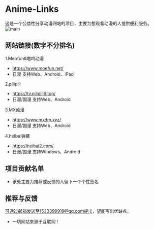 # Anime-Links

这是一个公益性分享动漫网站的项目，主要为想观看动漫的人提供便利服务。
![main](https://github.com/user-attachments/assets/67941599-27c6-4213-9a2a-6aa04fd54e35)
## 网站链接(数字不分排名)
1.Meofun&嗷呜动漫
- https://www.moefun.net/
- 日漫 支持Web、Android、IPad

2.pilipili
- https://tv.pilipili6.top/
- 日漫/国漫 支持Web、Android

3.MX动漫
- https://www.mxdm.xyz/
- 日漫/国漫 支持Web、Android

4.heibai弹幕
- https://heibai2.com/
- 日漫/国漫 支持Windows、Android

## 项目贡献名单

- 该处主要为推荐或反馈的人留下一个个性签名

## 推荐与反馈

可通过邮箱发送至1533399919@qq.com提出，望能写出优缺点。

- 一切网站来源于互联网！
